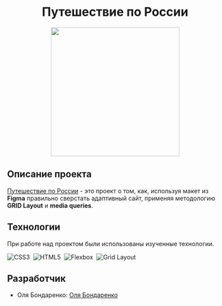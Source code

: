 <h1 align='center'>Путешествие по России</h1>

<p align='center'>
 <img src="https://i.giphy.com/media/l0K4aAjMMROnB6AOk/giphy.webp" width="300" height="auto"/>
<p/>

## Описание проекта

<a href="/" target="_blank">Путешествие по России</a> - это проект о том, как, используя макет из __Figma__ правильно сверстать адаптивный сайт, применяя методологию __GRID Layout__ и __media queries__.

## Технологии

При работе над проектом были использованы изученные технологии.

<div>
  <img src="https://img.shields.io/badge/CSS3-%23df2367?logo=css3&logoColor=%23fff"
  title="CSS3" alt="CSS3"/>&nbsp;
  <img src="https://img.shields.io/badge/HTML5-%23532ba3?logo=html5&logoColor=%23fff"
  title="HTML5" alt="HTML5"/>&nbsp;
  <img src="https://img.shields.io/badge/Flexbox-%2349baf2"
  title="Flexbox" alt="Flexbox"/>&nbsp;
  <img src="https://img.shields.io/badge/Grid Layout-%23c9d93b"
  title="Grid Layout" alt="Grid Layout"/>
</div>

## Разработчик

- Оля Бондаренко: [Оля Бондаренко](https://github.com/bonnhelga86)
